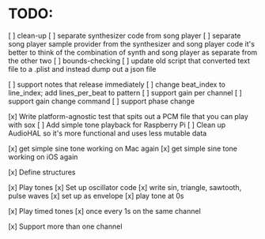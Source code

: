 # TODO:

[ ] clean-up
    [ ] separate synthesizer code from song player
    [ ] separate song player sample provider from the synthesizer and song player code
        it's better to think of the combination of synth and song player as separate from the other two
    [ ] bounds-checking
[ ] update old script that converted text file to a .plist and instead dump out a json file

[ ] support notes that release immediately
[ ] change beat_index to line_index; add lines_per_beat to pattern
[ ] support gain per channel
[ ] support gain change command
[ ] support phase change

[x] Write platform-agnostic test that spits out a PCM file that you can play with sox
[ ] Add simple tone playback for Raspberry Pi
[ ] Clean up AudioHAL so it's more functional and uses less mutable data

[x] get simple sine tone working on Mac again
[x] get simple sine tone working on iOS again

[x] Define structures

[x] Play tones
    [x] Set up oscillator code
        [x] write sin, triangle, sawtooth, pulse waves
    [x] set up as envelope
    [x] play tone at 0s

[x] Play timed tones
    [x] once every 1s on the same channel


[x] Support more than one channel


